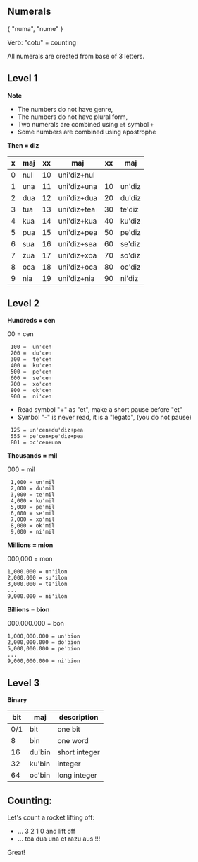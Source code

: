 ## Numerals 

{ "numa", "nume" }

Verb: "cotu" = counting

All numerals are created from base of 3 letters.

## Level 1

**Note** 

* The numbers do not have genre,
* The numbers do not have plural form,
* Two numerals are combined using `et` symbol `+`
* Some numbers are combined using apostrophe 

**Then = diz**

x | maj  | xx | maj            | xx | maj      |
--|------|----|----------------|----|----------|
0 | nul  | 10 | uni'diz+nul    |    |          |
1 | una  | 11 | uni'diz+una    | 10 | un'diz  |
2 | dua  | 12 | uni'diz+dua    | 20 | du'diz  |
3 | tua  | 13 | uni'diz+tea    | 30 | te'diz  |
4 | kua  | 14 | uni'diz+kua    | 40 | ku'diz  |
5 | pua  | 15 | uni'diz+pea    | 50 | pe'diz  |
6 | sua  | 16 | uni'diz+sea    | 60 | se'diz  |
7 | zua  | 17 | uni'diz+xoa    | 70 | so'diz  |
8 | oca  | 18 | uni'diz+oca    | 80 | oc'diz  |
9 | nia  | 19 | uni'diz+nia    | 90 | ni'diz  | 

## Level 2

**Hundreds = cen**

00 =  cen

```
 100 =  un'cen
 200 =  du'cen
 300 =  te'cen
 400 =  ku'cen
 500 =  pe'cen
 600 =  se'cen
 700 =  xo'cen
 800 =  ok'cen
 900 =  ni'cen
```

* Read symbol "+" as "et", make a short pause before "et"
* Symbol "-" is never read, it is a "legato", (you do not pause)

```
 125 = un'cen+du'diz+pea
 555 = pe'cen+pe'diz+pea
 801 = oc'cen+una
```

**Thousands = mil**

000 = mil

``` 
 1,000 = un'mil
 2,000 = du'mil
 3,000 = te'mil
 4,000 = ku'mil
 5,000 = pe'mil
 6,000 = se'mil
 7,000 = xo'mil
 8,000 = ok'mil
 9,000 = ni'mil
```

**Millions  = mion**

000,000  = mon

```
1,000.000 = un'ilon
2,000.000 = su'ilon
3,000.000 = te'ilon
...
9,000.000 = ni'ilon
```

**Billions = bion**

000.000.000   = bon

```
1,000,000.000 = un'bion
2,000,000.000 = do'bion
5,000,000.000 = pe'bion
...
9,000,000.000 = ni'bion
```

## Level 3

**Binary**

bit | maj      | description
----|----------|----------------------
0/1 | bit      | one bit
8   | bin      | one word
16  | du'bin   | short integer
32  | ku'bin   | integer
64  | oc'bin   | long integer

## Counting:

Let's count a rocket lifting off:

* ... 3 2 1 0 and lift off
* ... tea dua una et razu aus !!! 

Great!
